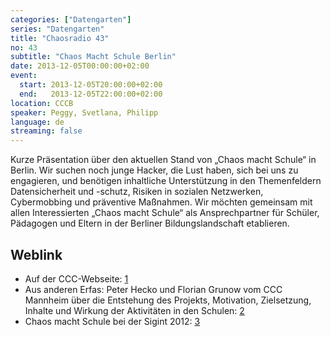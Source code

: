 ```yaml
---
categories: ["Datengarten"]
series: "Datengarten"
title: "Chaosradio 43"
no: 43
subtitle: "Chaos Macht Schule Berlin"
date: 2013-12-05T00:00:00+02:00
event:
  start: 2013-12-05T20:00:00+02:00
  end:   2013-12-05T22:00:00+02:00
location: CCCB
speaker: Peggy, Svetlana, Philipp
language: de
streaming: false
---
```


Kurze Präsentation über den aktuellen Stand von „Chaos macht Schule“ in
Berlin. Wir suchen noch junge Hacker, die Lust haben, sich bei uns zu
engagieren, und benötigen inhaltliche Unterstützung in den Themenfeldern
Datensicherheit und -schutz, Risiken in sozialen Netzwerken,
Cybermobbing und präventive Maßnahmen. Wir möchten gemeinsam mit allen
Interessierten „Chaos macht Schule“ als Ansprechpartner für Schüler,
Pädagogen und Eltern in der Berliner Bildungslandschaft etablieren.

Weblink
-------

-   Auf der CCC-Webseite: [1](https://ccc.de/schule)
-   Aus anderen Erfas: Peter Hecko und Florian Grunow vom CCC Mannheim über die Entstehung des Projekts, Motivation, Zielsetzung, Inhalte und Wirkung der Aktivitäten in den Schulen: [2](https://cre.fm/cre189-chaos-macht-schule)
-   Chaos macht Schule bei der Sigint 2012: [3](https://www.youtube.com/watch?v=jSwJ44v7cCs)
